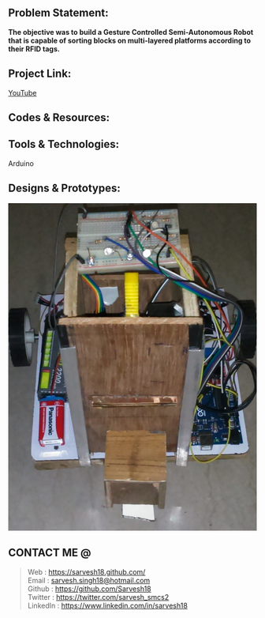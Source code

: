Problem Statement:
------------------
**The objective was to build a Gesture Controlled Semi-Autonomous Robot that is capable of sorting blocks on multi-layered platforms according to their RFID tags.**


Project Link:
-------------
[YouTube](https://www.youtube.com/watch?v=vMwGhtjUtv8)


Codes & Resources:
------------------


Tools & Technologies:
---------------------
Arduino <br>


Designs & Prototypes:
---------------------
![Warehouse](https://github.com/Sarvesh18/Robotics/blob/master/Warehouse%20(Kshitij16)-IITKharagpur/Warehouse.jpg)


CONTACT ME @ 
------------
>Web : https://sarvesh18.github.com/ <br>
>Email : sarvesh.singh18@hotmail.com <br/>
>Github : https://github.com/Sarvesh18 <br/>
>Twitter : https://twitter.com/sarvesh_smcs2 <br/>
>LinkedIn : https://www.linkedin.com/in/sarvesh18 <br/>
